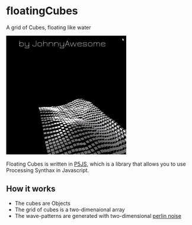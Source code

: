 # floatingCubes
A grid of Cubes, floating like water

![alt text](https://github.com/johnnyawesome/floatingCubes/blob/master/FloatingCubesLightMaterial/Images/FloatingCubes.gif)

Floating Cubes is written in [P5JS](https://p5js.org/), which is a library that allows you to use Processing Synthax in Javascript.

## How it works

- The cubes are Objects
- The grid of cubes is a two-dimenaional array
- The wave-patterns are generated with two-dimensional [perlin noise](https://p5js.org/reference/#/p5/noise) 


